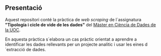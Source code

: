 



## Presentació

Aquest repositori conté la pràctica  de _web scraping_ de l´assignatura __"Tipología i cicle de vide de les dades"__ del 
[Màster en Ciència de Dades de la UOC](https://estudios.uoc.edu/es/masters-universitarios/data-science/presentacion).

En aquesta pràctica s´elabora un cas pràctic orientat a aprendre a identificar les dades rellevants per un projecte analític
i usar les eines d´extracció de dades.


